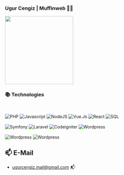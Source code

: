 ### Ugur Cengiz | Muffinweb 👨‍💻


<p>
<img height="225" src="https://github-readme-stats.vercel.app/api/top-langs/?username=muffinweb&theme=dark"/>
</p>


### 📚 Technologies

<br>

<p>
  <img alt="PHP" src="https://img.shields.io/badge/PHP%207+-2196f3?style=for-the-badge&logo=php&logoColor=white"/>
  <img alt="Javascript" src="https://img.shields.io/badge/NodeJS-6ea85f?style=for-the-badge&logo=Javascript&logoColor=yellow"/>
  <img alt="NodeJS" src="https://img.shields.io/badge/Python-3572a3?style=for-the-badge&logo=Python&logoColor=ffd03e"/>
  <img alt="Vue.Js" src="https://img.shields.io/badge/-Vue.js-black?style=for-the-badge&logo=vue.js"/>
  <img alt="React" src="https://img.shields.io/badge/react-%2320232a.svg?style=for-the-badge&logo=react&logoColor=%2361DAFB"/>
  <img alt="SQL" src="https://img.shields.io/badge/SQL-23486d?style=for-the-badge&logo=mysql&logoColor=white"/>
  <br><br>
  <img alt="Symfony" src="https://img.shields.io/badge/Symfony-444444?style=for-the-badge&logo=Symfony&logoColor=white"/>
  <img alt="Laravel" src="https://img.shields.io/badge/Laravel-ff2c20?style=for-the-badge&logo=Laravel&logoColor=white"/>
  <img alt="Codeigniter" src="https://img.shields.io/badge/Codeigniter-orange?style=for-the-badge&logo=Codeigniter&logoColor=white"/>
  <img alt="Wordpress" src="https://img.shields.io/badge/Wordpress-007fff?style=for-the-badge&logo=Wordpress&logoColor=white"/>
  <br><br>
  <img alt="Wordpress" src="https://img.shields.io/badge/Docker-007fff?style=for-the-badge&logo=Docker&logoColor=white"/>
  <img alt="Wordpress" src="https://img.shields.io/badge/Kubernetes-066fe1?style=for-the-badge&logo=Docker&logoColor=white"/>
</p>

## 📫 E-Mail
-  ugurcengiz.mail@gmail.com 📬
